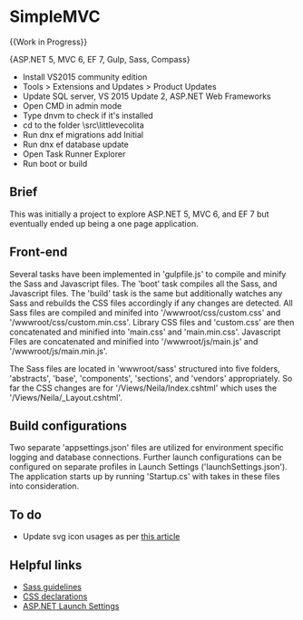 # SimpleMVC
{{Work in Progress}}

{ASP.NET 5, MVC 6, EF 7, Gulp, Sass, Compass}

* Install VS2015 community edition
* Tools > Extensions and Updates > Product Updates
* Update SQL server, VS 2015 Update 2, ASP.NET Web Frameworks
* Open CMD in admin mode
* Type dnvm to check if it's installed
* cd to the folder \src\littlevecolita
* Run dnx ef migrations add Initial
* Run dnx ef database update
* Open Task Runner Explorer
* Run boot or build

## Brief
This was initially a project to explore ASP.NET 5, MVC 6, and EF 7 but eventually ended up being a one page application.

## Front-end
Several tasks have been implemented in 'gulpfile.js' to compile and minify the Sass and Javascript files. The 'boot' task compiles all the Sass, and Javascript files. The 'build' task is the same but additionally watches any Sass and rebuilds the CSS files accordingly if any changes are detected. All Sass files are compiled and minifed into '/wwwroot/css/custom.css' and '/wwwroot/css/custom.min.css'. Library CSS files and 'custom.css' are then concatenated and minified into 'main.css' and 'main.min.css'. Javascript Files are concatenated and minified into '/wwwroot/js/main.js' and '/wwwroot/js/main.min.js'.

The Sass files are located in 'wwwroot/sass' structured into five folders, 'abstracts', 'base', 'components', 'sections', and 'vendors' appropriately. So far the CSS changes are for '/Views/Neila/Index.cshtml' which uses the '/Views/Neila/_Layout.cshtml'.

## Build configurations
Two separate 'appsettings.json' files are utilized for environment specific logging and database connections. Further launch configurations can be configured on separate profiles in Launch Settings ('launchSettings.json'). The application starts up by running 'Startup.cs' with takes in these files into consideration.

## To do
* Update svg icon usages as per [this article](https://css-tricks.com/creating-svg-icon-system-react/)

## Helpful links
* [Sass guidelines](https://sass-guidelin.es/)
* [CSS declarations](http://maxdesign.com.au/jobs/sample-format/css-declaration.htm)
* [ASP.NET Launch Settings](https://www.exceptionnotfound.net/working-with-environments-and-launch-settings-in-asp-net-core/)

